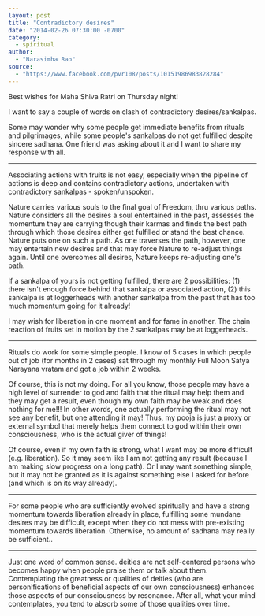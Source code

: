```yaml
---
layout: post
title: "Contradictory desires"
date: "2014-02-26 07:30:00 -0700"
category:
  - spiritual
author:
  - "Narasimha Rao"
source:
  - "https://www.facebook.com/pvr108/posts/10151986983828284"
---
```


Best wishes for Maha Shiva Ratri on Thursday night!

I want to say a couple of words on clash of contradictory desires/sankalpas.

Some may wonder why some people get immediate benefits from rituals and pilgrimages, while some people's sankalpas do not get fulfilled despite sincere sadhana. One friend was asking about it and I want to share my response with all.

* * *

Associating actions with fruits is not easy, especially when the pipeline of actions is deep and contains contradictory actions, undertaken with contradictory sankalpas - spoken/unspoken.

Nature carries various souls to the final goal of Freedom, thru various paths. Nature considers all the desires a soul entertained in the past, assesses the momentum they are carrying though their karmas and finds the best path through which those desires either get fulfilled or stand the best chance. Nature puts one on such a path. As one traverses the path, however, one may entertain new desires and that may force Nature to re-adjust things again. Until one overcomes all desires, Nature keeps re-adjusting one's path.

If a sankalpa of yours is not getting fulfilled, there are 2 possibilities: (1) there isn't enough force behind that sankalpa or associated action, (2) this sankalpa is at loggerheads with another sankalpa from the past that has too much momentum going for it already!

I may wish for liberation in one moment and for fame in another. The chain reaction of fruits set in motion by the 2 sankalpas may be at loggerheads.

* * *

Rituals do work for some simple people. I know of 5 cases in which people out of job (for months in 2 cases) sat through my monthly Full Moon Satya Narayana vratam and got a job within 2 weeks.

Of course, this is not my doing. For all you know, those people may have a high level of surrender to god and faith that the ritual may help them and they may get a result, even though my own faith may be weak and does nothing for me!!! In other words, one actually performing the ritual may not see any benefit, but one attending it may! Thus, my pooja is just a proxy or external symbol that merely helps them connect to god within their own consciousness, who is the actual giver of things!

Of course, even if my own faith is strong, what I want may be more difficult (e.g. liberation). So it may seem like I am not getting any result (because I am making slow progress on a long path). Or I may want something simple, but it may not be granted as it is against something else I asked for before (and which is on its way already).

* * *

For some people who are sufficiently evolved spiritually and have a strong momentum towards liberation already in place, fulfilling some mundane desires may be difficult, except when they do not mess with pre-existing momentum towards liberation. Otherwise, no amount of sadhana may really be sufficient..

* * *

Just one word of common sense. deities are not self-centered persons who becomes happy when people praise them or talk about them. Contemplating the greatness or qualities of deities (who are personifications of beneficial aspects of our own consciousness) enhances those aspects of our consciousness by resonance. After all, what your mind contemplates, you tend to absorb some of those qualities over time.
